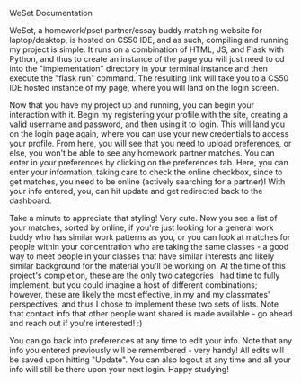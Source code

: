 WeSet Documentation


WeSet, a homework/pset partner/essay buddy matching website for laptop/desktop, is hosted on CS50 IDE, and as such, compiling and running my project is simple. It runs on a combination of HTML, JS, and Flask with Python, and thus to create an instance of the page
you will just need to cd into the "implementation" directory in your terminal instance and then execute the "flask run" command. The resulting link will take you to a CS50 IDE hosted instance of
my page, where you will land on the login screen.

Now that you have my project up and running, you can begin your interaction with it. Begin my registering your profile with the site, creating a valid username and password, and then using it to
login. This will land you on the login page again, where you can use your new credentials to access your profile. From here, you will see that you need to upload preferences, or else, you won't
be able to see any homework partner matches. You can enter in your preferences by clicking on the preferences tab. Here, you can enter your information, taking care to check the online checkbox,
since to get matches, you need to be online (actively searching for a partner)! With your info entered, you, can hit update and get redirected back to the dashboard.

Take a minute to appreciate that styling! Very cute. Now you see a list of your matches, sorted by online, if you're just looking for a general work buddy who has similar work patterns as you, or
you can look at matches for people within your concentration who are taking the same classes - a good way to meet people in your classes that have similar interests and likely similar background
for the material you'll be working on. At the time of this project's completion, these are the only two categories I had time to fully implement, but you could imagine a host of different
combinations; however, these are likely the most effective, in my and my classmates' perspectives, and thus I chose to implement these two sets of lists. Note that contact info that other people
want shared is made available - go ahead and reach out if you're interested! :)

You can go back into preferences at any time to edit your info. Note that any info you entered previously will be remembered - very handy! All edits will be saved upon hitting "Update". You can
also logout at any time and all your info will still be there upon your next login. Happy studying!


